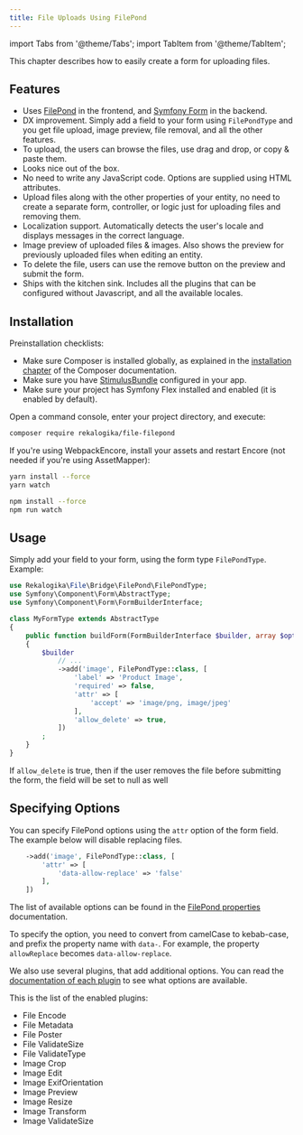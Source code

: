 ```yaml
---
title: File Uploads Using FilePond
---
```


import Tabs from '@theme/Tabs';
import TabItem from '@theme/TabItem';

This chapter describes how to easily create a form for uploading files.

## Features

* Uses [FilePond](https://pqina.nl/filepond/) in the frontend, and [Symfony
  Form](https://symfony.com/doc/current/forms.html) in the backend.
* DX improvement. Simply add a field to your form using `FilePondType` and
  you get file upload, image preview, file removal, and all the other features.
* To upload, the users can browse the files, use drag and drop, or copy & paste
  them.
* Looks nice out of the box.
* No need to write any JavaScript code. Options are supplied using HTML
  attributes.
* Upload files along with the other properties of your entity, no need to create
  a separate form, controller, or logic just for uploading files and removing
  them.
* Localization support. Automatically detects the user's locale and displays
  messages in the correct language.
* Image preview of uploaded files & images. Also shows the preview for
  previously uploaded files when editing an entity.
* To delete the file, users can use the remove button on the preview and submit the form.
* Ships with the kitchen sink. Includes all the plugins that can be configured
  without Javascript, and all the available locales.

## Installation

Preinstallation checklists:

* Make sure Composer is installed globally, as explained in the [installation
chapter](https://getcomposer.org/doc/00-intro.md) of the Composer documentation.
* Make sure you have
[StimulusBundle](https://symfony.com/bundles/StimulusBundle/current/index.html)
configured in your app.
* Make sure your project has Symfony Flex installed and enabled (it is enabled
  by default).

Open a command console, enter your project directory, and execute:

```bash
composer require rekalogika/file-filepond
```

If you're using WebpackEncore, install your assets and restart Encore (not
needed if you're using AssetMapper):

<Tabs>
<TabItem value="yarn" label="Yarn">

```bash
yarn install --force
yarn watch
```

</TabItem>

<TabItem value="npm" label="NPM">

```bash
npm install --force
npm run watch
```

</TabItem>
</Tabs>

## Usage

Simply add your field to your form, using the form type `FilePondType`. Example:

```php
use Rekalogika\File\Bridge\FilePond\FilePondType;
use Symfony\Component\Form\AbstractType;
use Symfony\Component\Form\FormBuilderInterface;

class MyFormType extends AbstractType
{
    public function buildForm(FormBuilderInterface $builder, array $options): void
    {
        $builder
            // ...
            ->add('image', FilePondType::class, [
                'label' => 'Product Image',
                'required' => false,
                'attr' => [
                    'accept' => 'image/png, image/jpeg'
                ],
                'allow_delete' => true,
            ])
        ;
    }
}
```

If `allow_delete` is true, then if the user removes the file before submitting
the form, the field will be set to null as well

## Specifying Options

You can specify FilePond options using the `attr` option of the form field. The
example below will disable replacing files.

```php
    ->add('image', FilePondType::class, [
        'attr' => [
            'data-allow-replace' => 'false'
        ],
    ])
```

The list of available options can be found in the [FilePond
properties](https://pqina.nl/filepond/docs/api/instance/properties/)
documentation.

To specify the option, you need to convert from camelCase to kebab-case, and
prefix the property name with `data-`. For example, the property `allowReplace`
becomes `data-allow-replace`.

We also use several plugins, that add additional options. You can read the
[documentation of each plugin](https://pqina.nl/filepond/docs/api/plugins/) to
see what options are available.

This is the list of the enabled plugins:

* File Encode
* File Metadata
* File Poster
* File ValidateSize
* File ValidateType
* Image Crop
* Image Edit
* Image ExifOrientation
* Image Preview
* Image Resize
* Image Transform
* Image ValidateSize